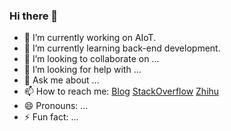 ### Hi there 👋

<!--
**ifeegoo/ifeegoo** is a ✨ _special_ ✨ repository because its `README.md` (this file) appears on your GitHub profile.

Here are some ideas to get you started:
!-->

- 🔭 I’m currently working on AIoT.
- 🌱 I’m currently learning back-end development.
- 👯 I’m looking to collaborate on ...
- 🤔 I’m looking for help with ...
- 💬 Ask me about ...
- 📫 How to reach me: [Blog](https://www.ifeegoo.com/about) [StackOverflow](https://stackoverflow.com/users/2531888/ifeegoo) [Zhihu](https://www.zhihu.com/people/ifeegoo/)
- 😄 Pronouns: ...
- ⚡ Fun fact: ...

